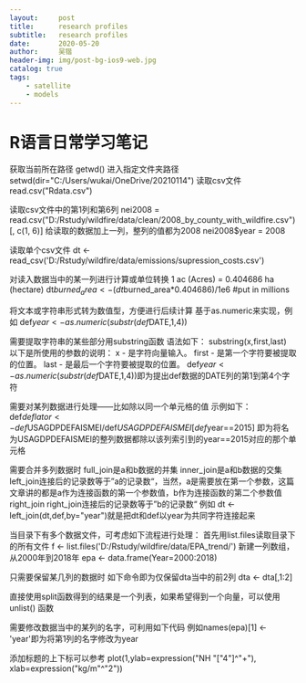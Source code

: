 ```yaml
---
layout:     post
title:      research profiles
subtitle:   research profiles
date:       2020-05-20
author:     吴锴
header-img: img/post-bg-ios9-web.jpg
catalog: true
tags:
    - satellite
    - models
---
```


# R语言日常学习笔记
获取当前所在路径
getwd()
进入指定文件夹路径
setwd(dir="C:/Users/wukai/OneDrive/20210114")
读取csv文件
read.csv("Rdata.csv")

读取csv文件中的第1列和第6列
nei2008 = read.csv("D:/Rstudy/wildfire/data/clean/2008_by_county_with_wildfire.csv")[, c(1, 6)]
给读取的数据加上一列，整列的值都为2008
nei2008$year = 2008


读取单个csv文件
dt <- read_csv('D:/Rstudy/wildfire/data/emissions/supression_costs.csv')

对读入数据当中的某一列进行计算或单位转换
1 ac (Acres) = 0.404686 ha (hectare)
dt$burned_area <- (dt$burned_area*0.404686)/1e6  #put in millions


将文本或字符串形式转为数值型，方便进行后续计算
基于as.numeric来实现，例如
def$year <- as.numeric(substr(def$DATE,1,4))

需要提取字符串的某些部分用substring函数
语法如下：
substring(x,first,last)
以下是所使用的参数的说明：
x - 是字符向量输入。
first - 是第一个字符要被提取的位置。
last - 是最后一个字符要被提取的位置。
def$year <- as.numeric(substr(def$DATE,1,4))即为提出def数据的DATE列的第1到第4个字符

需要对某列数据进行处理——比如除以同一个单元格的值
示例如下：
def$deflator <- def$USAGDPDEFAISMEI/def$USAGDPDEFAISMEI[def$year==2015]
即为将名为USAGDPDEFAISMEI的整列数据都除以该列索引到的year==2015对应的那个单元格

需要合并多列数据时
full_join是a和b数据的并集
inner_join是a和b数据的交集
left_join连接后的记录数等于”a的记录数“，当然，a是需要放在第一个参数，这篇文章讲的都是a作为连接函数的第一个参数值，b作为连接函数的第二个参数值
right_join
right_join连接后的记录数等于”b的记录数“
例如
dt <- left_join(dt,def,by="year")就是把dt和def以year为共同字符连接起来

当目录下有多个数据文件，可考虑如下流程进行处理：
首先用list.files读取目录下的所有文件
f <- list.files('D:/Rstudy/wildfire/data/EPA_trend/')
新建一列数组，从2000年到2018年
epa <- data.frame(Year=2000:2018)

只需要保留某几列的数据时
如下命令即为仅保留dta当中的前2列
dta <- dta[,1:2]



直接使用split函数得到的结果是一个列表，如果希望得到一个向量，可以使用 unlist() 函数

需要修改数据当中的某列的名字，可利用如下代码
例如names(epa)[1] <- 'year'即为将第1列的名字修改为year


添加标题的上下标可以参考
plot(1,ylab=expression("NH "["4"]^"+"), xlab=expression("kg/m"^"2"))